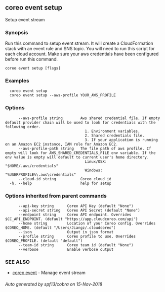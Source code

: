 ## coreo event setup

Setup event stream

### Synopsis

Run this command to setup event stream. It will create a CloudFormation stack with an event rule and SNS topic. You will need to run this script for each cloud account. Make sure your aws credentials have been configured before run this command.

```
coreo event setup [flags]
```

### Examples

```
  coreo event setup
  coreo event setup --aws-profile YOUR_AWS_PROFILE
```

### Options

```
      --aws-profile string        Aws shared credential file. If empty default provider chain will be used to look for credentials with the following order.
                                    1. Environment variables.
                                    2. Shared credentials file.
                                    3. If your application is running on an Amazon EC2 instance, IAM role for Amazon EC2.
      --aws-profile-path string   The file path of aws profile. If empty will look for AWS_SHARED_CREDENTIALS_FILE env variable. If the env value is empty will default to current user's home directory.
                                    Linux/OSX: "$HOME/.aws/credentials"
                                    Windows:   "%USERPROFILE%\.aws\credentials"
      --cloud-id string           Coreo cloud id
  -h, --help                      help for setup
```

### Options inherited from parent commands

```
      --api-key string      Coreo API Key (default "None")
      --api-secret string   Coreo API Secret (default "None")
      --endpoint string     Coreo API endpoint. Overrides $CC_API_ENDPOINT. (default "https://app.cloudcoreo.com/api")
      --home string         Location of your Coreo config. Overrides $COREO_HOME. (default "/Users/Jiangz/.cloudcoreo")
      --json                Output in json format
      --profile string      Coreo profile to use. Overrides $COREO_PROFILE. (default "default")
      --team-id string      Coreo team id (default "None")
      --verbose             Enable verbose output
```

### SEE ALSO

* [coreo event](coreo_event.md)	 - Manage event stream

###### Auto generated by spf13/cobra on 15-Nov-2018
